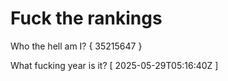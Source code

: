 # Fuck the rankings

Who the hell am I?
{ 35215647 }

What fucking year is it?
[ 2025-05-29T05:16:40Z ]
